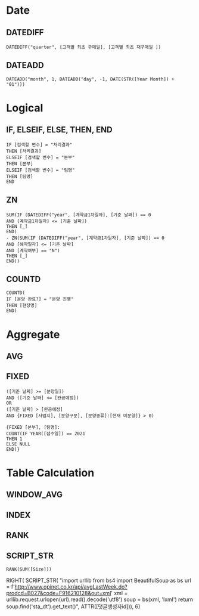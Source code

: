 # Date
## DATEDIFF
```
DATEDIFF("quarter", [고객별 최초 구매일], [고객별 최초 재구매일 ])
```
## DATEADD
```
DATEADD("month", 1, DATEADD("day", -1, DATE(STR([Year Month]) + "01")))
```



# Logical
## IF, ELSEIF, ELSE, THEN, END
```
IF [검색할 변수] = "처리결과"
THEN [처리결과]
ELSEIF [검색할 변수] = "본부"
THEN [본부]
ELSEIF [검색할 변수] = "팀명"
THEN [팀명]
END
```
## ZN
```
SUM(IF (DATEDIFF("year", [계약금1차일자], [기준 날짜]) == 0
AND [계약금1차일자] <= [기준 날짜])
THEN [_]
END)
- ZN(SUM(IF (DATEDIFF("year", [계약금1차일자], [기준 날짜]) == 0
AND [해약일자] <= [기준 날짜]
AND [계약여부] == "N")
THEN [_]
END))
```
## COUNTD
```
COUNTD(
IF [분양 완료?] = "분양 진행"
THEN [현장명]
END)
```



# Aggregate
## AVG
## FIXED
```
([기준 날짜] >= [분양일])
AND ([기준 날짜] <= [완공예정])
OR
([기준 날짜] > [완공예정]
AND {FIXED [사업지], [분양구분], [분양종류]:[현재 미분양]} > 0)
```
```
{FIXED [본부], [팀명]:
COUNT(IF YEAR([접수일]) == 2021
THEN 1
ELSE NULL
END)}
```



# Table Calculation
## WINDOW_AVG
## INDEX
## RANK
## SCRIPT_STR
```
RANK(SUM([Size]))
``````
RIGHT(
SCRIPT_STR(
"import urllib
from bs4 import BeautifulSoup as bs
url = f'http://www.opinet.co.kr/api/avgLastWeek.do?prodcd=B027&code=F916210128&out=xml'
xml = urllib.request.urlopen(url).read().decode('utf8')
soup = bs(xml, 'lxml')
return soup.find('sta_dt').get_text()",
ATTR([댓글생성자id])), 6)
```